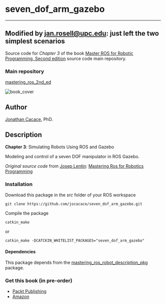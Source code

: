 # **seven\_dof\_arm\_gazebo**
---
Modified by jan.rosell@upc.edu: just left the two simplest scenarios
---


Source code for _Chapter 3_ of the book [Master ROS for Robotic Programming, Second edition](https://www.packtpub.com/hardware-and-creative/mastering-ros-robotics-programming-second-edition) source code main repository.

### Main repository
[mastering\_ros\_2nd\_ed](https://github.com/jocacace/mastering_ros_2nd_ed)

![book_cover](http://wpage.unina.it/jonathan.cacace/Media/book_cover.png "mastering_ros_for_robotics_programming")

## **Author**
[Jonathan Cacace](http://wpage.unina.it/jonathan.cacace), PhD.


## **Description**

**Chapter 3**: Simulating Robots Using ROS and Gazebo 

Modeling and control of a seven DOF manipulator in ROS Gazebo. 

_Original source code_ from [Josep Lentin](https://www.linkedin.com/in/lentinjoseph/): [Mastering Ros for Robotics Programming]( https://github.com/qboticslabs/mastering_ros)

### **Installation** 
Download this package in the _src_ folder of your ROS workspace

```git clone https://github.com/jocacace/seven_dof_arm_gazebo.git```

Compile the package

```catkin_make```

or

```catkin_make -DCATCKIN_WHITELIST_PACKAGES="seven_dof_arm_gazebo"```

#### **Dependencies** 
This package depends from the [mastering\_ros\_robot\_description\_pkg](https://github.com/jocacace/mastering_ros_robot_description_pkg) package.

### **Get this book** (in pre-order)
- [Packt Publishing](https://www.packtpub.com/hardware-and-creative/mastering-ros-robotics-programming-second-edition) 
- [Amazon](https://www.amazon.com/Mastering-ROS-Robotics-Programming-Second/dp/1788478959)
